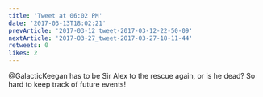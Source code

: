 ```yaml
---
title: 'Tweet at 06:02 PM'
date: '2017-03-13T18:02:21'
prevArticle: '2017-03-12_tweet-2017-03-12-22-50-09'
nextArticle: '2017-03-27_tweet-2017-03-27-18-11-44'
retweets: 0
likes: 2
---
```

@GalacticKeegan has to be Sir Alex to the rescue again, or is he dead? So hard to keep track of future events!